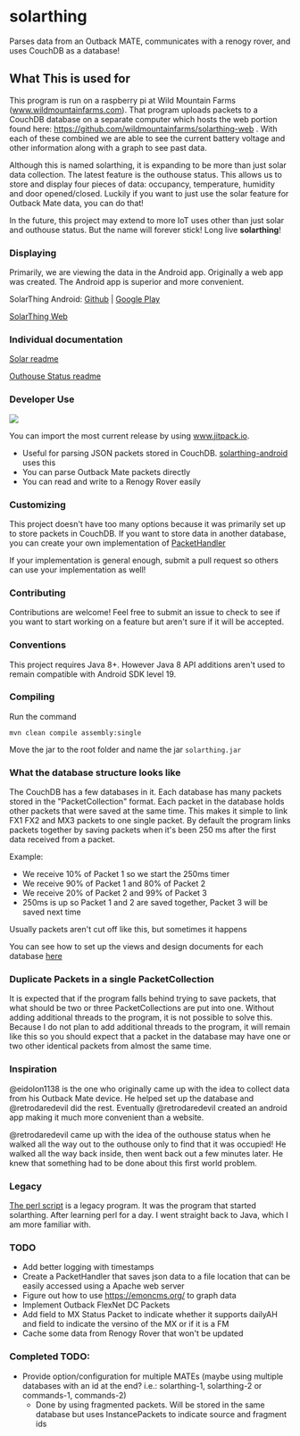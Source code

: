 # solarthing
Parses data from an Outback MATE, communicates with a renogy rover, and uses CouchDB as a database!
## What This is used for
This program is run on a raspberry pi at Wild Mountain Farms (www.wildmountainfarms.com).
That program uploads packets to a CouchDB database on a separate computer which hosts the web portion
found here: https://github.com/wildmountainfarms/solarthing-web . With each of these combined we are able
to see the current battery voltage and other information along with a graph to see past data.

Although this is named solarthing, it is expanding to be more than just solar data collection. The latest feature is
the outhouse status. This allows us to store and display four pieces of data: occupancy,
temperature, humidity and door opened/closed. 
Luckily if you want to just use the solar feature for Outback Mate data, you can do that!

In the future, this project may extend to more IoT uses other than just solar and outhouse status. But the name will
forever stick! Long live <strong>solarthing</strong>!

### Displaying
Primarily, we are viewing the data in the Android app. Originally a web app was created. The Android app is superior 
and more convenient.

SolarThing Android: [Github](https://github.com/wildmountainfarms/solarthing-android)
|
[Google Play](https://play.google.com/store/apps/details?id=me.retrodaredevil.solarthing.android)

[SolarThing Web](https://github.com/wildmountainfarms/solarthing-web)
### Individual documentation
[Solar readme](solar/README.md)

[Outhouse Status readme](outhouse/README.md)

### Developer Use
[![](https://jitpack.io/v/wildmountainfarms/solarthing.svg)](https://jitpack.io/#wildmountainfarms/solarthing)

You can import the most current release by using www.jitpack.io. 
* Useful for parsing JSON packets stored in CouchDB. [solarthing-android](https://github.com/wildmountainfarms/solarthing-android) uses this
* You can parse Outback Mate packets directly
* You can read and write to a Renogy Rover easily

### Customizing
This project doesn't have too many options because it was primarily set up to store packets in CouchDB. If you want
to store data in another database, you can create your own implementation of [PacketHandler](src/main/java/me/retrodaredevil/solarthing/packets/handling/PacketHandler.java)

If your implementation is general enough, submit a pull request so others can use your implementation as well!

### Contributing
Contributions are welcome! Feel free to submit an issue to check to see if you want to start working on a feature but aren't
sure if it will be accepted.

### Conventions
This project requires Java 8+. However Java 8 API additions aren't used to remain compatible with Android SDK level 19.

### Compiling
Run the command
```
mvn clean compile assembly:single
```
Move the jar to the root folder and name the jar `solarthing.jar`


### What the database structure looks like
The CouchDB has a few databases in it. Each database has many packets stored in the
"PacketCollection" format. Each packet in the database holds other packets that were saved at the same time. This makes
it simple to link FX1 FX2 and MX3 packets to one single packet. By default the program links packets together by saving
packets when it's been 250 ms after the first data received from a packet. 

Example:

* We receive 10% of Packet 1 so we start the 250ms timer
* We receive 90% of Packet 1 and 80% of Packet 2
* We receive 20% of Packet 2 and 99% of Packet 3
* 250ms is up so Packet 1 and 2 are saved together, Packet 3 will be saved next time

Usually packets aren't cut off like this, but sometimes it happens

You can see how to set up the views and design documents for each database [here](couchdb.md)

### Duplicate Packets in a single PacketCollection
It is expected that if the program falls behind trying to save packets, that what should be two or three PacketCollections
are put into one. Without adding additional threads to the program, it is not possible to solve this. Because I do not
plan to add additional threads to the program, it will remain like this so you should expect that a packet in the database
may have one or two other identical packets from almost the same time.

### Inspiration
@eidolon1138 is the one who originally came up with the idea to collect data from his Outback Mate device. He helped
set up the database and @retrodaredevil did the rest. Eventually @retrodaredevil created an android app making it much
more convenient than a website.

@retrodaredevil came up with the idea of the outhouse status when he walked all the way out to the outhouse only to find
that it was occupied! He walked all the way back inside, then went back out a few minutes later. He knew that something
had to be done about this first world problem.

### Legacy
[The perl script](helloworld.pl) is a legacy program. It was the program that started solarthing.
After learning perl for a day. I went straight back to Java, which I am more familiar with.

### TODO
* Add better logging with timestamps
* Create a PacketHandler that saves json data to a file location that can be easily accessed using a Apache web server
* Figure out how to use https://emoncms.org/ to graph data
* Implement Outback FlexNet DC Packets
* Add field to MX Status Packet to indicate whether it supports dailyAH and field to indicate the versino of the MX or if it is a FM
* Cache some data from Renogy Rover that won't be updated

### Completed TODO:
* Provide option/configuration for multiple MATEs (maybe using multiple databases with an id at the end? i.e.: solarthing-1, solarthing-2 or commands-1, commands-2)
    * Done by using fragmented packets. Will be stored in the same database but uses InstancePackets to indicate source and fragment ids
